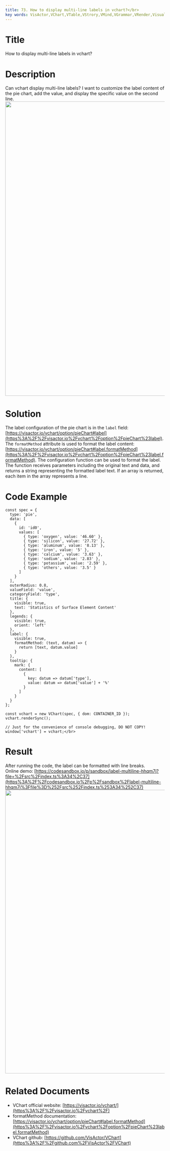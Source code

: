 ```yaml
---
title: 73. How to display multi-line labels in vchart?</br>
key words: VisActor,VChart,VTable,VStrory,VMind,VGrammar,VRender,Visualization,Chart,Data,Table,Graph,Gis,LLM
---
```

# Title

How to display multi-line labels in vchart?</br>
# Description

Can vchart display multi-line labels? I want to customize the label content of the pie chart, add the value, and display the specific value on the second line.</br>
<img src='https://cdn.jsdelivr.net/gh/xuanhun/articles/visactor/img/OBF5bCqEGoY3uSxQl6xceDGdnWe.gif' alt='' width='1306' height='930'>

# Solution

The label configuration of the pie chart is in the `label` field: [https://visactor.io/vchart/option/pieChart#label](https%3A%2F%2Fvisactor.io%2Fvchart%2Foption%2FpieChart%23label). The `formatMethod` attribute is used to format the label content: [https://visactor.io/vchart/option/pieChart#label.formatMethod](https%3A%2F%2Fvisactor.io%2Fvchart%2Foption%2FpieChart%23label.formatMethod). The configuration function can be used to format the label. The function receives parameters including the original text and data, and returns a string representing the formatted label text. If an array is returned, each item in the array represents a line.</br>
# Code Example

```
const spec = {
  type: 'pie',
  data: [
    {
      id: 'id0',
      values: [
        { type: 'oxygen', value: '46.60' },
        { type: 'silicon', value: '27.72' },
        { type: 'aluminum', value: '8.13' },
        { type: 'iron', value: '5' },
        { type: 'calcium', value: '3.63' },
        { type: 'sodium', value: '2.83' },
        { type: 'potassium', value: '2.59' },
        { type: 'others', value: '3.5' }
      ]
    }
  ],
  outerRadius: 0.8,
  valueField: 'value',
  categoryField: 'type',
  title: {
    visible: true,
    text: 'Statistics of Surface Element Content'
  },
  legends: {
    visible: true,
    orient: 'left'
  },
  label: {
    visible: true,
    formatMethod: (text, datum) => {
      return [text, datum.value]
    }
  },
  tooltip: {
    mark: {
      content: [
        {
          key: datum => datum['type'],
          value: datum => datum['value'] + '%'
        }
      ]
    }
  }
};

const vchart = new VChart(spec, { dom: CONTAINER_ID });
vchart.renderSync();

// Just for the convenience of console debugging, DO NOT COPY!
window['vchart'] = vchart;</br>
```
# Result

After running the code, the label can be formatted with line breaks.</br>
Online demo: [https://codesandbox.io/p/sandbox/label-multiline-hhqm7j?file=%2Fsrc%2Findex.ts%3A34%2C37](https%3A%2F%2Fcodesandbox.io%2Fp%2Fsandbox%2Flabel-multiline-hhqm7j%3Ffile%3D%252Fsrc%252Findex.ts%253A34%252C37)</br>
<img src='https://cdn.jsdelivr.net/gh/xuanhun/articles/visactor/img/InADbL5jKo4FVMxMXfwc3H3Snih.gif' alt='' width='1266' height='896'>

# Related Documents

*  VChart official website: [https://visactor.io/vchart/](https%3A%2F%2Fvisactor.io%2Fvchart%2F)</br>
*  formatMethod documentation: [https://visactor.io/vchart/option/pieChart#label.formatMethod](https%3A%2F%2Fvisactor.io%2Fvchart%2Foption%2FpieChart%23label.formatMethod)</br>
*  VChart github: [https://github.com/VisActor/VChart](https%3A%2F%2Fgithub.com%2FVisActor%2FVChart)</br>